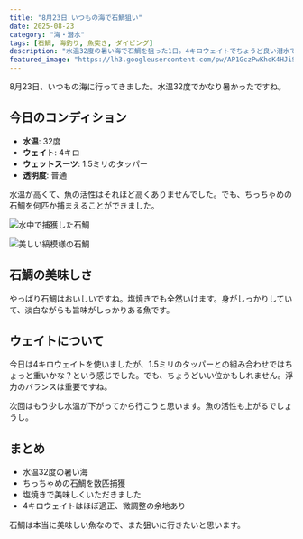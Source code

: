 ```yaml
---
title: "8月23日 いつもの海で石鯛狙い"
date: 2025-08-23
category: "海・潜水"
tags: [石鯛, 海釣り, 魚突き, ダイビング]
description: "水温32度の暑い海で石鯛を狙った1日。4キロウェイトでちょうど良い潜水でした。"
featured_image: "https://lh3.googleusercontent.com/pw/AP1GczPwKhoK4HJiSgw8q4szqUehT0h4DUvuv80d5Fory4vjMuSaP6M5hMIAdQHjoh-KF8LmLuusTXl0d6VdHAkA15Hsh8sntTm6zuzr0g7mlJ0l7LIw1kRmfB_P__SHRLCeWILyJcc_yHZNbyhi1L3NBZrhTA=s800-no-gm?authuser=0"
---
```


8月23日、いつもの海に行ってきました。水温32度でかなり暑かったですね。

## 今日のコンディション

- **水温**: 32度
- **ウェイト**: 4キロ
- **ウェットスーツ**: 1.5ミリのタッパー
- **透明度**: 普通

水温が高くて、魚の活性はそれほど高くありませんでした。でも、ちっちゃめの石鯛を何匹か捕まえることができました。

![水中で捕獲した石鯛](https://lh3.googleusercontent.com/pw/AP1GczPwKhoK4HJiSgw8q4szqUehT0h4DUvuv80d5Fory4vjMuSaP6M5hMIAdQHjoh-KF8LmLuusTXl0d6VdHAkA15Hsh8sntTm6zuzr0g7mlJ0l7LIw1kRmfB_P__SHRLCeWILyJcc_yHZNbyhi1L3NBZrhTA=s800-no-gm?authuser=0)

![美しい縞模様の石鯛](https://lh3.googleusercontent.com/pw/AP1GczMKcL0CEbqfRn5PW2He4xIbYHrG0XU_NkELYZEQOx3fJjU7l_NhceX1mcvbas-2OhnOSRBlxGGVCleM2i8nAl8DvqjdFXyLVrEBw0v2VlCo1fxIWwkV6ay2WUVkFZBdIozfFzYsgfCiSoz05PSjeifUHA=s800-no-gm?authuser=0)

## 石鯛の美味しさ

やっぱり石鯛はおいしいですね。塩焼きでも全然いけます。身がしっかりしていて、淡白ながらも旨味がしっかりある魚です。

## ウェイトについて

今日は4キロウェイトを使いましたが、1.5ミリのタッパーとの組み合わせではちょっと重いかな？という感じでした。でも、ちょうどいい位かもしれません。浮力のバランスは重要ですね。

次回はもう少し水温が下がってから行こうと思います。魚の活性も上がるでしょうし。

## まとめ

- 水温32度の暑い海
- ちっちゃめの石鯛を数匹捕獲
- 塩焼きで美味しくいただきました
- 4キロウェイトはほぼ適正、微調整の余地あり

石鯛は本当に美味しい魚なので、また狙いに行きたいと思います。